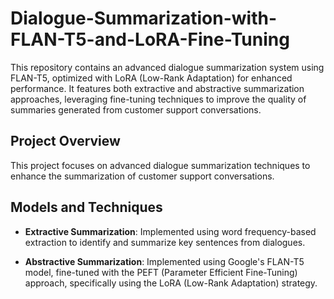 # Dialogue-Summarization-with-FLAN-T5-and-LoRA-Fine-Tuning
This repository contains an advanced dialogue summarization system using FLAN-T5, optimized with LoRA (Low-Rank Adaptation) for enhanced performance. It features both extractive and abstractive summarization approaches, leveraging fine-tuning techniques to improve the quality of summaries generated from customer support conversations.

## Project Overview

This project focuses on advanced dialogue summarization techniques to enhance the summarization of customer support conversations.

## Models and Techniques

- **Extractive Summarization**: Implemented using word frequency-based extraction to identify and summarize key sentences from dialogues.

- **Abstractive Summarization**: Implemented using Google's FLAN-T5 model, fine-tuned with the PEFT (Parameter Efficient Fine-Tuning) approach, specifically using the LoRA (Low-Rank Adaptation) strategy.
